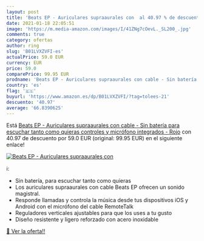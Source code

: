 ```yaml
---
layout: post
title: 'Beats EP - Auriculares supraaurales con  al 40.97 % de descuento'
date: 2021-01-18 22:05:51
image: 'https://m.media-amazon.com/images/I/41ZNg7cOevL._SL200_.jpg'
comments: true
category: ofertas
author: ring
slug: 'B01LVXZVFI-es'
actualPrice: 59.0 EUR
currency: EUR
price: 59.0
comparePrice: 99.95 EUR
prodname: 'Beats EP - Auriculares supraaurales con cable - Sin batería para escuchar tanto como quieras  controles y micrófono integrados - Rojo'
country: 'es'
flag: '🇪🇸'
buyurl: 'https://www.amazon.es/dp/B01LVXZVFI/?tag=tolees-21'
descuento: '40.97'
average: '66.8390625'
---
```


Está [Beats EP - Auriculares supraaurales con cable - Sin batería para escuchar tanto como quieras  controles y micrófono integrados - Rojo](https://www.amazon.es/dp/B01LVXZVFI/?tag=tolees-21) con 40.97 de descuento por 59.0 EUR (original: 99.95 EUR) en el siguiente enlace!

[![Beats EP - Auriculares supraaurales con ](https://m.media-amazon.com/images/I/41ZNg7cOevL._SL200_.jpg)](https://www.amazon.es/dp/B01LVXZVFI/?tag=tolees-21)

ℹ️:

- Sin batería, para escuchar tanto como quieras
- Los auriculares supraaurales con cable Beats EP ofrecen un sonido magistral.
- Responde llamadas y controla la música desde tus dispositivos iOS y Android con el micrófono del cable RemoteTalk
- Reguladores verticales ajustables para que los uses a tu gusto
- Diseño resistente y ligero reforzado con acero inoxidable

[🛒 Ver la oferta!!](https://www.amazon.es/dp/B01LVXZVFI/?tag=tolees-21)
